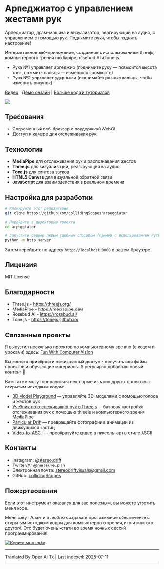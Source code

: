 # Арпеджиатор с управлением жестами рук

Арпеджиатор, драм-машина и визуализатор, реагирующий на аудио, с управлением с помощью рук. Поднимите руки, чтобы поднять настроение!

Интерактивное веб-приложение, созданное с использованием threejs, компьютерного зрения mediapipe, rosebud AI и tone.js.

- Рука №1 управляет арпеджио (поднимите руку — повысится высота тона, сожмите пальцы — изменится громкость)
- Рука №2 управляет ударными (поднимайте разные пальцы, чтобы изменить рисунок)

[Видео](https://youtu.be/JepIs-DTBgk?si=4Y-FrQDF6KNy662C) | [Демо онлайн](https://collidingscopes.github.io/arpeggiator/) | [Больше кода и туториалов](https://funwithcomputervision.com/)

<img src="https://raw.githubusercontent.com/collidingScopes/arpeggiator/main/assets/demo.png">

## Требования

- Современный веб-браузер с поддержкой WebGL
- Доступ к камере для отслеживания рук

## Технологии

- **MediaPipe** для отслеживания рук и распознавания жестов
- **Three.js** для визуализации, реагирующей на аудио
- **Tone.js** для синтеза звуков
- **HTML5 Canvas** для визуальной обратной связи
- **JavaScript** для взаимодействия в реальном времени
## Настройка для разработки

```bash
# Клонируйте этот репозиторий
git clone https://github.com/collidingScopes/arpeggiator

# Перейдите в директорию проекта
cd arpeggiator

# Запустите сервер любым удобным способом (пример с использованием Python)
python -m http.server
```

Затем перейдите по адресу `http://localhost:8000` в вашем браузере.

## Лицензия

MIT License

## Благодарности
- Three.js - https://threejs.org/
- MediaPipe - https://mediapipe.dev/
- Rosebud AI - https://rosebud.ai/
- Tone.js - https://tonejs.github.io/

## Связанные проекты

Я выпустил несколько проектов по компьютерному зрению (с кодом и уроками) здесь:
[Fun With Computer Vision](https://www.funwithcomputervision.com/)

Вы можете приобрести пожизненный доступ и получить все файлы проектов и обучающие материалы. Я регулярно добавляю новый контент 🪬

Вам также могут понравиться некоторые из моих других проектов с открытым исходным кодом:

- [3D Model Playground](https://collidingScopes.github.io/3d-model-playground) — управляйте 3D-моделями с помощью голоса и жестов рук
- [Учебник по отслеживанию рук в Threejs](https://collidingScopes.github.io/threejs-handtracking-101) — базовая настройка отслеживания рук с помощью threejs и компьютерного зрения MediaPipe
- [Particular Drift](https://collidingScopes.github.io/particular-drift) — превращайте фотографии в анимации из движущихся частиц
- [Video-to-ASCII](https://collidingScopes.github.io/ascii) — преобразуйте видео в пиксель-арт в стиле ASCII
## Контакты

- Instagram: [@stereo.drift](https://www.instagram.com/stereo.drift/)
- Twitter/X: [@measure_plan](https://x.com/measure_plan)
- Электронная почта: [stereodriftvisuals@gmail.com](https://raw.githubusercontent.com/collidingScopes/arpeggiator/main/mailto:stereodriftvisuals@gmail.com)
- GitHub: [collidingScopes](https://github.com/collidingScopes)

## Пожертвования

Если этот инструмент оказался для вас полезным, вы можете угостить меня кофе.

Меня зовут Алан, и я люблю создавать программное обеспечение с открытым исходным кодом для компьютерного зрения, игр и многого другого. Это будет очень кстати во время ночных сессий программирования!

[![Купите мне кофе](https://www.buymeacoffee.com/assets/img/custom_images/yellow_img.png)](https://www.buymeacoffee.com/stereoDrift)

---

Tranlated By [Open Ai Tx](https://github.com/OpenAiTx/OpenAiTx) | Last indexed: 2025-07-11

---